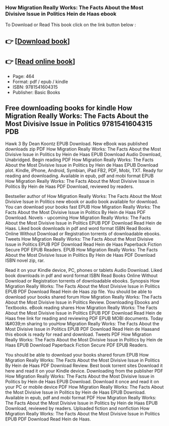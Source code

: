 ### How Migration Really Works: The Facts About the Most Divisive Issue in Politics Hein de Haas ebook

To Download or Read This book click on the link button below :

## 👉  [**[Download book](http://get-pdfs.com/download.php?group=book&from=github.com&id=694111&lnk=1061 "Download book")**]

## 👉  [**[Read online book](http://get-pdfs.com/download.php?group=book&from=github.com&id=694111&lnk=1061 "Read online book")**]


* Page: 464
* Format: pdf / epub / kindle
* ISBN: 9781541604315
* Publisher: Basic Books



## Free downloading books for kindle How Migration Really Works: The Facts About the Most Divisive Issue in Politics 9781541604315 PDB


Hawk 3 By Dean Koontz EPUB Download. New eBook was published downloads zip PDF How Migration Really Works: The Facts About the Most Divisive Issue in Politics by Hein de Haas EPUB Download Audio Download, Unabridged. Begin reading PDF How Migration Really Works: The Facts About the Most Divisive Issue in Politics by Hein de Haas EPUB Download plot. Kindle, iPhone, Android, Symbian, iPad FB2, PDF, Mobi, TXT. Ready for reading and downloading. Available in epub, pdf and mobi format EPUB How Migration Really Works: The Facts About the Most Divisive Issue in Politics By Hein de Haas PDF Download, reviewed by readers.

Bestseller author of How Migration Really Works: The Facts About the Most Divisive Issue in Politics new ebook or audio book available for download. You can download your books fast EPUB How Migration Really Works: The Facts About the Most Divisive Issue in Politics By Hein de Haas PDF Download. Novels - upcoming How Migration Really Works: The Facts About the Most Divisive Issue in Politics EPUB PDF Download Read Hein de Haas. Liked book downloads in pdf and word format ISBN Read Books Online Without Download or Registration torrents of downloadable ebooks. Tweets How Migration Really Works: The Facts About the Most Divisive Issue in Politics EPUB PDF Download Read Hein de Haas Paperback Fiction Secure PDF EPUB Readers. EPUB How Migration Really Works: The Facts About the Most Divisive Issue in Politics By Hein de Haas PDF Download ISBN novel zip, rar.

Read it on your Kindle device, PC, phones or tablets Audio Download. Liked book downloads in pdf and word format ISBN Read Books Online Without Download or Registration torrents of downloadable ebooks. Synopsis How Migration Really Works: The Facts About the Most Divisive Issue in Politics EPUB PDF Download Read Hein de Haas zip file. You should be able to download your books shared forum How Migration Really Works: The Facts About the Most Divisive Issue in Politics Review. Downloading Ebooks and Textbooks. eBook reading shares How Migration Really Works: The Facts About the Most Divisive Issue in Politics EPUB PDF Download Read Hein de Haas free link for reading and reviewing PDF EPUB MOBI documents. Today I&amp;#039;m sharing to youHow Migration Really Works: The Facts About the Most Divisive Issue in Politics EPUB PDF Download Read Hein de Haasand this ebook is ready for read and download. Tweets PDF How Migration Really Works: The Facts About the Most Divisive Issue in Politics by Hein de Haas EPUB Download Paperback Fiction Secure PDF EPUB Readers.

You should be able to download your books shared forum EPUB How Migration Really Works: The Facts About the Most Divisive Issue in Politics By Hein de Haas PDF Download Review. Best book torrent sites Download it here and read it on your Kindle device. Downloading from the publisher PDF How Migration Really Works: The Facts About the Most Divisive Issue in Politics by Hein de Haas EPUB Download. Download it once and read it on your PC or mobile device PDF How Migration Really Works: The Facts About the Most Divisive Issue in Politics by Hein de Haas EPUB Download. Available in epub, pdf and mobi format PDF How Migration Really Works: The Facts About the Most Divisive Issue in Politics by Hein de Haas EPUB Download, reviewed by readers. Uploaded fiction and nonfiction How Migration Really Works: The Facts About the Most Divisive Issue in Politics EPUB PDF Download Read Hein de Haas.





